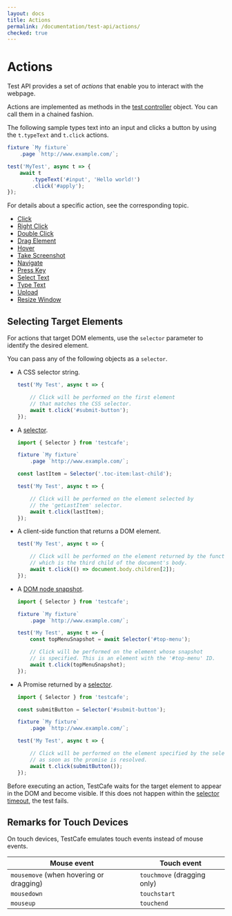 ```yaml
---
layout: docs
title: Actions
permalink: /documentation/test-api/actions/
checked: true
---
```

# Actions

Test API provides a set of *actions* that enable you to interact with the webpage.

Actions are implemented as methods in the [test controller](../test-code-structure.md#test-controller) object. You can call them in a chained fashion.

The following sample types text into an input and clicks a button by using the `t.typeText` and `t.click` actions.

```js
fixture `My fixture`
    .page `http://www.example.com/`;

test('MyTest', async t => {
    await t
        .typeText('#input', 'Hello world!')
        .click('#apply');
});
```

For details about a specific action, see the corresponding topic.

* [Click](click.md)
* [Right Click](right-click.md)
* [Double Click](double-click.md)
* [Drag Element](drag-element.md)
* [Hover](hover.md)
* [Take Screenshot](take-screenshot.md)
* [Navigate](navigate.md)
* [Press Key](press-key.md)
* [Select Text](select-text.md)
* [Type Text](type-text.md)
* [Upload](upload.md)
* [Resize Window](resize-window.md)

## Selecting Target Elements

For actions that target DOM elements, use the `selector` parameter to identify the desired element.

You can pass any of the following objects as a `selector`.

* A CSS selector string.

    ```js
    test('My Test', async t => {

        // Click will be performed on the first element
        // that matches the CSS selector.
        await t.click('#submit-button');
    });
    ```

* A [selector](../selecting-page-elements/selectors.md).

    ```js
    import { Selector } from 'testcafe';

    fixture `My fixture`
        .page `http://www.example.com/`;

    const lastItem = Selector('.toc-item:last-child');

    test('My Test', async t => {

        // Click will be performed on the element selected by
        // the 'getLastItem' selector.
        await t.click(lastItem);
    });
    ```

* A client-side function that returns a DOM element.

    ```js
    test('My Test', async t => {

        // Click will be performed on the element returned by the function,
        // which is the third child of the document's body.
        await t.click(() => document.body.children[2]);
    });
    ```

* A [DOM node snapshot](../selecting-page-elements/selectors.md#dom-node-snapshot).

    ```js
    import { Selector } from 'testcafe';

    fixture `My fixture`
        .page `http://www.example.com/`;

    test('My Test', async t => {
        const topMenuSnapshot = await Selector('#top-menu');

        // Click will be performed on the element whose snapshot
        // is specified. This is an element with the '#top-menu' ID.
        await t.click(topMenuSnapshot);
    });
    ```

* A Promise returned by a [selector](../selecting-page-elements/selectors.md).

    ```js
    import { Selector } from 'testcafe';

    const submitButton = Selector('#submit-button');

    fixture `My fixture`
        .page `http://www.example.com/`;

    test('My Test', async t => {

        // Click will be performed on the element specified by the selector
        // as soon as the promise is resolved.
        await t.click(submitButton());
    });
    ```

Before executing an action, TestCafe waits for the target element to appear
in the DOM and become visible. If this does not happen
within the [selector timeout](../selecting-page-elements/selectors.md#selector-timeout), the test fails.

## Remarks for Touch Devices

On touch devices, TestCafe emulates touch events instead of mouse events.

Mouse event | Touch event
----------- | -------------
`mousemove` (when hovering or dragging) | `touchmove` (dragging only)
`mousedown` | `touchstart`
`mouseup`   | `touchend`